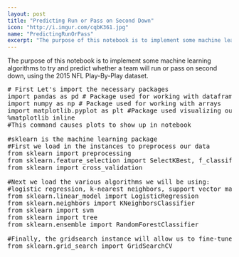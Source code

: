 ```yaml
---
layout: post
title: "Predicting Run or Pass on Second Down"
icon: "http://i.imgur.com/cqbK361.jpg"
name: "PredictingRunOrPass"
excerpt: "The purpose of this notebook is to implement some machine learning algorithms to try and predict whether a team will run or pass on second down, using the 2015 NFL Play-By-Play dataset."
---
```

<script src="https://cdn.rawgit.com/google/code-prettify/master/loader/run_prettify.js"></script>

The purpose of this notebook is to implement some machine learning algorithms to try and predict whether a team will run or pass on second down, using the 2015 NFL Play-By-Play dataset.

<pre class="prettyprint py-html">
# First Let's import the necessary packages
import pandas as pd # Package used for working with dataframes
import numpy as np # Package used for working with arrays
import matplotlib.pyplot as plt #Package used visualizing our data
%matplotlib inline 
#This command causes plots to show up in notebook

#sklearn is the machine learning package
#First we load in the instances to preprocess our data
from sklearn import preprocessing
from sklearn.feature_selection import SelectKBest, f_classif
from sklearn import cross_validation

#Next we load the various algorithms we will be using:
#logistic regression, k-nearest neighbors, support vector machines, random trees and random forests
from sklearn.linear_model import LogisticRegression
from sklearn.neighbors import KNeighborsClassifier
from sklearn import svm
from sklearn import tree
from sklearn.ensemble import RandomForestClassifier

#Finally, the gridsearch instance will allow us to fine-tune our algorithms
from sklearn.grid_search import GridSearchCV

</pre>
